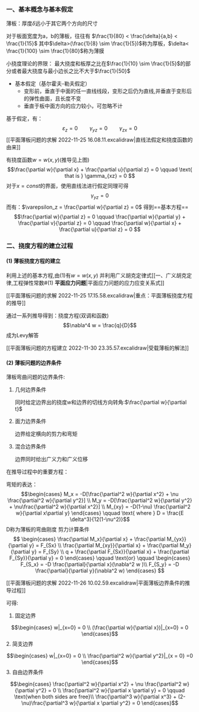 ### 一、基本概念与基本假定

薄板：厚度$\delta$远小于其它两个方向的尺寸

对于板面宽度为a，b的薄板，往往有 $\frac{1}{80} < \frac{\delta}{a,b} < \frac{1}{15}$
其中$\delta>(\frac{1}{8} \sim \frac{1}{5})$称为厚板，$\delta< \frac{1}{100} \sim \frac{1}{80}$称为薄膜

 小挠度理论的界限：
	 最大挠度和板厚之比在$\frac{1}{10} \sim \frac{1}{5}$的部分或者最大挠度与最小边长之比不大于$\frac{1}{50}$

- 基本假定（基尔霍夫-勒夫假定）
	- 变形前，垂直于中面的任一直线线段，变形之后仍为直线,并垂直于变形后的弹性曲面，且长度不变
	- 垂直于板中面方向的应力较小，可忽略不计

基于假定，有：
$$\varepsilon_z =  0 \qquad \gamma_{yz} = 0 \qquad \gamma_{zx} = 0$$
[[平面薄板问题的求解 2022-11-25 16.08.11.excalidraw|直线法假定和挠度函数的由来]]

有挠度函数$w = w(x,y)$(推导见上图)
$$\frac{\partial w}{\partial x} + \frac{\partial u}{\partial z} = 0  \qquad \text{ that  is } \gamma_{xz} = 0 $$
对于$x= const$的界面，使用直线法进行假定同理可得
$$\gamma_{yz} = 0$$
而有：$\varepsilon_z = \frac{\partial w}{\partial z} = 0$
得到==基本方程==
$$\frac{\partial w}{\partial z} = 0 \qquad \frac{\partial w}{\partial y} + \frac{\partial v}{\partial z} = 0 \qquad \frac{\partial w}{\partial x} + \frac{\partial u}{\partial z} = 0 $$

### 二、挠度方程的建立过程
#### (1) 薄板挠度方程的建立

利用上述的基本方程,由(1)有$w = w(x,y)$
并利用广义胡克定律式[[一、广义胡克定律,工程弹性常数#(1) **平面应力问题**|平面应力问题的应力应变关系式]]

[[平面薄板问题的求解 2022-11-25 17.15.58.excalidraw|重点：平面薄板挠度方程的推导]]

通过一系列推导得到：挠度方程(双调和函数)
$$\nabla^4 w = \frac{q}{D}$$
成为Levy解答

[[平面薄板问题的方程建立 2022-11-30 23.35.57.excalidraw|受载薄板的解法]]

#### (2) 薄板问题的边界条件
薄板弯曲问题的边界条件: 
1. 几何边界条件
	
	同时给定边界出的挠度$w$和边界的切线方向转角:$\frac{\partial w}{\partial t}$
2. 面力边界条件
	
	边界给定横向的剪力和弯矩
3. 混合边界条件
	
	边界同时给出广义力和广义位移

在推导过程中的重要方程：

弯矩的表达： 
$$\begin{cases}
M_x = -D[\frac{\partial^2 w}{\partial x^2} + \nu \frac{\partial^2 w}{\partial y^2}] \\
M_y = -D[\frac{\partial^2 w}{\partial y^2} + \nu\frac{\partial^2 w}{\partial x^2}] \\
M_{xy} = -D(1-\nu) \frac{\partial^2 w}{\partial x\partial y}
\end{cases} \qquad \text{ where } D = \frac{E \delta^3}{12(1-\nu^2)}$$
D称为薄板的弯曲刚度
剪力计算条件
$$
\begin{cases}
\frac{\partial M_x}{\partial x} + \frac{\partial M_{yx}}{\partial y} = F_{Sx} \\
\frac{\partial M_{xy}}{\partial x} + \frac{\partial M_y}{\partial y} = F_{Sy} \\
q + \frac{\partial F_{Sx}}{\partial x} + \frac{\partial F_{Sy}}{\partial y} = 0
\end{cases}
\qquad \text{or}  \qquad
\begin{cases}
F_{S_x} = -D \frac{\partial}{\partial x}(\nabla^2 w )\\
F_{S_y} = -D \frac{\partial}{\partial y}(\nabla^2 w)
\end{cases}
$$

[[平面薄板问题的求解 2022-11-26 10.02.59.excalidraw|平面薄板边界条件的推导过程]]

可得:
1. 固定边界

$$\begin{cases}
w|_{x=0} = 0 \\
(\frac{\partial w}{\partial x})|_{x=0} = 0
\end{cases}$$
2. 简支边界

$$\begin{cases}
w|_{x=0} = 0 \\
\frac{\partial^2 w}{\partial y^2}|_{x = 0} =0
\end{cases}$$
3. 自由边界条件

$$\begin{cases}
\frac{\partial^2 w}{\partial x^2} + \nu \frac{\partial^2 w}{\partial y^2} = 0 \\
\frac{\partial^2 w}{\partial x \partial y} = 0 \qquad \text{when both sides are free}\\
\frac{\partial^3 w}{\partial x^3} + (2-\nu)\frac{\partial^3 w}{\partial x \partial y^2} = 0
\end{cases}$$

